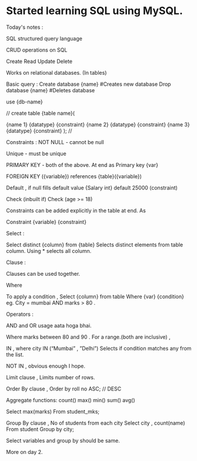 # Started learning SQL using MySQL. 

Today's notes : 

SQL structured query language 

CRUD operations on SQL 

Create 
Read
Update
Delete 

Works on relational databases. (In tables)

Basic query :
Create database {name} 
#Creates  new database 
Drop database {name} 
#Deletes database

use {db-name} 

//
create table {table name}(

{name 1} {datatype} {constraint}
{name 2} {datatype} {constraint}
{name 3} {datatype} {constraint}
);
//

Constraints : 
NOT NULL - cannot be null 

Unique - must be unique 

PRIMARY KEY - both of the above. 
At end as
Primary key {var}

FOREIGN KEY ({variable}) references {table}({variable})

Default , if null fills default value 
{Salary int} default 25000 (constraint)

Check (inbuilt if) 
Check (age >= 18)

Constraints can be added explicitly	in the table at end.
As 

Constraint {variable} {constraint}

Select :

Select distinct {column} from {table}
Selects distinct elements from table column. 
Using * selects all column.

Clause : 

Clauses can be used together. 

Where 

To apply a condition , 
Select {column} from table 
Where {var} {condition} eg. City = mumbai AND marks > 80 .

Operators : 

AND and OR usage aata hoga bhai.  

Where marks between 80 and 90 . For a range.(both are inclusive) , 

IN , where city IN (“Mumbai” , ”Delhi”)
Selects if condition matches any from the list. 

NOT IN , obvious enough I hope. 

Limit clause , 
Limits number of rows.

Order By clause ,
Order by roll no ASC; // DESC 


Aggregate functions:
count()
max()
min()
sum()
avg()

Select max(marks)
From student_mks;

Group By clause , 
No of students from each city 
Select city , count(name)
From student 
Group by city;

Select variables and group by should be same.

More on day 2. 
